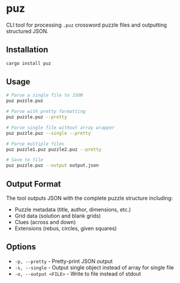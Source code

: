 # puz

CLI tool for processing `.puz` crossword puzzle files and outputting structured JSON.

## Installation

```bash
cargo install puz
```

## Usage

```bash
# Parse a single file to JSON
puz puzzle.puz

# Parse with pretty formatting
puz puzzle.puz --pretty

# Parse single file without array wrapper
puz puzzle.puz --single --pretty

# Parse multiple files
puz puzzle1.puz puzzle2.puz --pretty

# Save to file
puz puzzle.puz --output output.json
```

## Output Format

The tool outputs JSON with the complete puzzle structure including:
- Puzzle metadata (title, author, dimensions, etc.)
- Grid data (solution and blank grids)
- Clues (across and down)
- Extensions (rebus, circles, given squares)

## Options

- `-p, --pretty` - Pretty-print JSON output
- `-s, --single` - Output single object instead of array for single file
- `-o, --output <FILE>` - Write to file instead of stdout